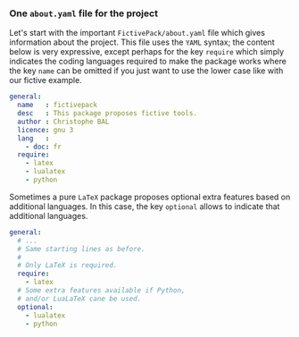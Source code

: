 ### One `about.yaml` file for the project

Let's start with the important `FictivePack/about.yaml` file which gives information about the project. This file uses the `YAML` syntax; the content below is very expressive, except perhaps for the key `require` which simply indicates the coding languages required to make the package works where the key `name` can be omitted if you just want to use the lower case like with our fictive example.

~~~yaml
general:
  name   : fictivepack
  desc   : This package proposes fictive tools.
  author : Christophe BAL
  licence: gnu 3
  lang   :
    - doc: fr
  require:
    - latex
    - lualatex
    - python
~~~


Sometimes a pure `LaTeX` package proposes optional extra features based on additional languages. In this case, the key `optional` allows to indicate that additional languages.

~~~yaml
general:
  # ...
  # Same starting lines as before.
  #
  # Only LaTeX is required.
  require:
    - latex
  # Some extra features available if Python,
  # and/or LuaLaTeX cane be used.
  optional:
    - lualatex
    - python
~~~
